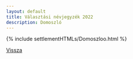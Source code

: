 ```yaml
---
layout: default
title: Választási névjegyzék 2022
description: Domoszló
---
```


{% include settlementHTMLs/Domoszloo.html %}

[Vissza](./)